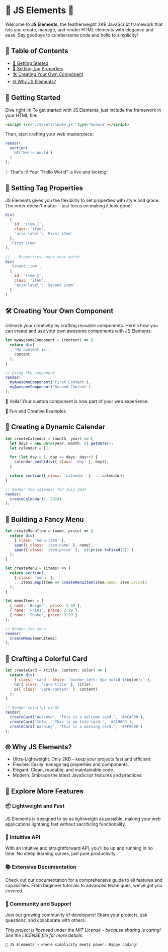 # 🌟 JS Elements 🌟

Welcome to **JS Elements**, the featherweight 2KB JavaScript framework that lets you create, manage, and render HTML elements with elegance and ease. Say goodbye to cumbersome code and hello to simplicity!

## 📜 Table of Contents

- [🚀 Getting Started](#-getting-started)
- [🎨 Setting Tag Properties](#-setting-tag-properties)
- [🛠 Creating Your Own Component](#-creating-your-own-component)
- [🌐 Why JS Elements?](#-why-js-elements)

## 🚀 Getting Started

Dive right in! To get started with JS Elements, just include the framework in your HTML file:

```html
<script src="./assets/index.js" type="module"></script>
```

Then, start crafting your web masterpiece:

```javascript
render(
  section(
    h1('Hello World')
  )
);
```

✨ That's it! Your "Hello World" is live and kicking!

## 🎨 Setting Tag Properties
JS Elements gives you the flexibility to set properties with style and grace. The order doesn't matter – just focus on making it look good!

```javascript
div(
  {
    id: 'item_1',
    class: 'item',
    'aria-label': 'First item'
  },
  'First item'
),

// -- Properties, meet your match --
div(
  'Second item',
  {
    id: 'item_2',
    class: 'item',
    'aria-label': 'Second item'
  }
)
```

## 🛠 Creating Your Own Component
Unleash your creativity by crafting reusable components. Here's how you can create and use your own awesome components with JS Elements:

```javascript
let myAwesomeComponent = (content) => {
  return div(
    'My content is',
    content
  );
}

// Using the component
render(
  myAwesomeComponent('First Content'),
  myAwesomeComponent('Second Content')
);
```

🌈 Voila! Your custom component is now part of your web experience.

🎉 Fun and Creative Examples
## 📅 Creating a Dynamic Calendar
```javascript
let createCalendar = (month, year) => {
  let days = new Date(year, month, 0).getDate();
  let calendar = [];

  for (let day = 1; day <= days; day++) {
    calendar.push(div({ class: 'day' }, day));
  }

  return section({ class: 'calendar' }, ...calendar);
}

// Render the calendar for July 2024
render(
  createCalendar(7, 2024)
);
```

## 🍔 Building a Fancy Menu
```javascript
let createMenuItem = (name, price) => {
  return div(
    { class: 'menu-item' },
    span({ class: 'item-name' }, name),
    span({ class: 'item-price' }, `$${price.toFixed(2)}`)
  );
}

let createMenu = (items) => {
  return section(
    { class: 'menu' },
    ...items.map(item => createMenuItem(item.name, item.price))
  );
}

let menuItems = [
  { name: 'Burger', price: 5.99 },
  { name: 'Fries', price: 2.99 },
  { name: 'Shake', price: 3.99 }
];

// Render the menu
render(
  createMenu(menuItems)
);
```

## 🎨 Crafting a Colorful Card
```javascript
let createCard = (title, content, color) => {
  return div(
    { class: 'card', style: `border-left: 5px solid ${color};` },
    h2({ class: 'card-title' }, title),
    p({ class: 'card-content' }, content)
  );
}

// Render colorful cards
render(
  createCard('Welcome', 'This is a welcome card.', '#4CAF50'),
  createCard('Info', 'This is an info card.', '#2196F3'),
  createCard('Warning', 'This is a warning card.', '#FF9800')
);
```

## 🌐 Why JS Elements?
- Ultra-Lightweight: Only 2KB – keep your projects fast and efficient.
- Flexible: Easily manage tag properties and components.
- Elegant: Clean, readable, and maintainable code.
- Modern: Embrace the latest JavaScript features and practices.

## 🧩 Explore More Features
### 📦 Lightweight and Fast
JS Elements is designed to be as lightweight as possible, making your web applications lightning fast without sacrificing functionality.

### 🌟 Intuitive API
With an intuitive and straightforward API, you'll be up and running in no time. No steep learning curves, just pure productivity.

### 📚 Extensive Documentation
Check out our documentation for a comprehensive guide to all features and capabilities. From beginner tutorials to advanced techniques, we've got you covered.

### 🌟 Community and Support
Join our growing community of developers! Share your projects, ask questions, and collaborate with others:


_This project is licensed under the MIT License – because sharing is caring! See the LICENSE file for more details._

`🌟 JS Elements – where simplicity meets power. Happy coding!`





